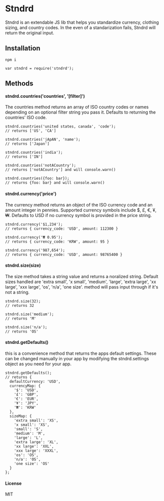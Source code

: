 Stndrd
===============

Stndrd is an extendable JS lib that helps you standardize currency, clothing sizing, and country codes. In the even of a standarization fails, Stndrd will return the original input.

## Installation
```npm i```


```var stndrd = require('stndrd');```

## Methods
#### stndrd.countries('countries', '[filter]')
The countries method returns an array of ISO country codes or names depending on an optional filter string you pass it. Defaults to returning the countries' ISO code.
```
stndrd.countries('united states, canada', 'code');
// returns ['US', 'CA']

stndrd.countries('jApAN', 'name');
// returns ['Japan']

stndrd.countries('india');
// returns ['IN']

stndrd.countries('notACountry');
// returns ['notACountry'] and will console.warn()

stndrd.countries({foo: bar});
// returns {foo: bar} and will console.warn()
```

#### stndrd.currency('price')
The currency method returns an object of the ISO currency code and an amount integer in pennies. Supported currency symbols include $, £, €, ¥, ₩. Defaults to USD if no currency symbol is provided in the price string.
```
stndrd.currency('$1,234');
// returns { currency_code: 'USD', amount: 112300 }

stndrd.currency('₩ 0.95');
// returns { currency_code: 'KRW', amount: 95 }

stndrd.currency('987,654');
// returns { currency_code: 'USD', amount: 98765400 }
```

#### stndrd.size(size)
The size method takes a string value and returns a noralized string.
Default sizes handled are 'extra small', 'x small', 'medium', 'large', 'extra large', 'xx large', 'xxx large', 'os', 'n/a', 'one size'.
method will pass input through if it's not a string.
```
stndrd.size(32);
// returns 32

stndrd.size('medium');
// returns 'M'

stndrd.size('n/a');
// returns 'OS'
```

#### stndrd.getDefaults()
this is a convenience method that returns the apps default settings. These can be changed manually in your app by modifying the stndrd.settings object as you need for your app.
```
stndrd.getDefaults();
// returns {
  defaultCurrency: 'USD',
  currencyMap: {
    '$': 'USD',
    '£': 'GBP',
    '€': 'EUR',
    '¥': 'JPY',
    '₩': 'KRW'
  },
  sizeMap: {
    'extra small': 'XS',
    'x small': 'XS',
    'small': 'S',
    'medium': 'M',
    'large': 'L',
    'extra large': 'XL',
    'xx large': 'XXL',
    'xxx large': 'XXXL',
    'os': 'OS',
    'n/a': 'OS',
    'one size': 'OS'
  }
};
```


#### License

MIT